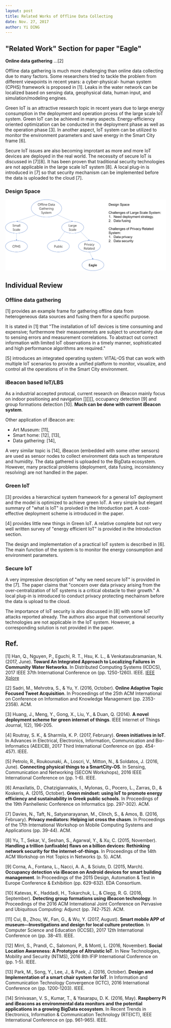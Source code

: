 ```yaml
--- 
layout: post
title: Related Works of Offline Data Collecting
date: Nov. 27, 2017
author: Yi DING
---
```


[comment]: # (Related Works of Offline Data Collecting)

## "Related Work" Section for paper "Eagle"

**Online data gathering** ...[2]

Offline data gathering is much more challenging than online data collecting due to many factors. Some researchers tried to tackle the problem from different viewpoints in recent years: a cyber-physical- human system (CPHS) framework is proposed in [1]. Leaks in the water network can be localized based on sensing data, geophysical data, human input, and simulation/modeling engines.

Green IoT is an attractive research topic in recent years due to large energy consumption in the deployment and operation prcess of the large scale IoT system. Green IoT can be achieved in many aspects. Energy-efficiency oriented optimization can be conducted in the deployment phase as well as the operation phase [3]. In another aspect, IoT system can be utilized to monitor the environment parameters and save energy in the Smart City frame [6].

Secure IoT issues are also becoming improtant as more and more IoT devices are deployed in the real world. The necessity of secure IoT is discussed in [7][8]. It has been proven that traditional security technologies are not applicable in the large scale IoT system [8]. A local plug-in is introduced in [7] so that security mechanism can be implemented before the data is uploaded to the cloud [7]. 

### Design Space
<p align = "center">
<img src="figures/design-space.png"  alt="design space">
</p>

## Individual Review

### Offline data gathering
[1] provides an example frame for gathering offline data from heterogeneous data sources and fusing them for a specific purpose. 

It is stated in [1] that "The installation of IoT devices is time consuming and expensive; furthermore their measurements are subject to uncertainty due to sensing errors and measurement correlations. To abstract out correct information with limited IoT observations in a timely manner, sophisticated and high performance algorithms are required."

[5] introduces an integrated operating system: VITAL-OS that can work with multiple IoT scenarios to provide a unified platform to monitor, visualize, and control all the operations of in the Smart City environment.


### iBeacon based IoT/LBS
As a industrial accepted protocal, current research on iBeacon mainly focus on indoor positioning and navigation [][][], occupancy detection [9] and group formations detection [10]. **Much can be done with current iBeacon system**.

Other application of iBeacon are: 
* Art Museum: [11], 
* Smart home: [12], [13],
* Data gathering: [14],

A very similar topic is [14], iBeacon (embedded with some other sensors) are used as sensor nodes to collect environment data such as temperature and humidity. The data gathered is  uploaded to the BigData ecosystem. However, many practical problems (deployment, data fusing, inconsistency resolving) are not handled in the paper. 


### Green IoT
[3] provides a hierarchical system framework for a general IoT deployment and the model is optimized to achieve green IoT. A very simple but elegant summary of "what is IoT" is proivded in the Introduction part. A cost-effective deployment scheme is introduced in the paper.

[4] provides little new things in Green IoT. A relative complete but not very well written survey of "energy efficient IoT" is provided in the Introduction section. 

The design and implementation of a practical IoT system is described in [6]. The main function of the system is to monitor the energy consumption and environment parameters.

### Secure IoT
A very impressive description of "why we need secure IoT" is provided in the [7]. The paper claims that "concern over data privacy arising from the over-centralization of IoT systems is a critical obstacle to their growth."  A local plug-in is introduced to conduct privacy protecting mechainsm before the data is upload to the cloud.

The importance of IoT security is also discussed in [8] with some IoT attacks reported already. The authors also argue that conventional security technologies are not applicable in the IoT system. However, a corresponding solution is not provided in the paper.

## Ref.
[1] Han, Q., Nguyen, P., Eguchi, R. T., Hsu, K. L., & Venkatasubramanian, N. (2017, June). **Toward An Integrated Approach to Localizing Failures in Community Water Networks**. In Distributed Computing Systems (ICDCS), 2017 IEEE 37th International Conference on (pp. 1250-1260). IEEE. 
[IEEE Xplore](http://ieeexplore.ieee.org.ezp1.lib.umn.edu/stamp/stamp.jsp?tp=&arnumber=7980065&tag=1)

[2] Sadri, M., Mehrotra, S., & Yu, Y. (2016, October). **Online Adaptive Topic Focused Tweet Acquisition**. In Proceedings of the 25th ACM International on Conference on Information and Knowledge Management (pp. 2353-2358). ACM.

[3] Huang, J., Meng, Y., Gong, X., Liu, Y., & Duan, Q. (2014). **A novel deployment scheme for green internet of things**. IEEE Internet of Things Journal, 1(2), 196-205.

[4] Routray, S. K., & Sharmila, K. P. (2017, February). **Green initiatives in IoT**. In Advances in Electrical, Electronics, Information, Communication and Bio-Informatics (AEEICB), 2017 Third International Conference on (pp. 454-457). IEEE.

[5] Petrolo, R., Roukounaki, A., Loscri, V., Mitton, N., & Soldatos, J. (2016, June). **Connecting physical things to a SmartCity-OS**. In Sensing, Communication and Networking (SECON Workshops), 2016 IEEE International Conference on (pp. 1-6). IEEE.

[6] Amaxilatis, D., Chatzigiannakis, I., Mylonas, G., Pocero, L., Zarras, D., & Koskeris, A. (2015, October). **Green mindset: using IoT to promote energy efficiency and sustainability in Greek public schools**. In Proceedings of the 19th Panhellenic Conference on Informatics (pp. 297-302). ACM.

[7] Davies, N., Taft, N., Satyanarayanan, M., Clinch, S., & Amos, B. (2016, February). **Privacy mediators: Helping iot cross the chasm**. In Proceedings of the 17th International Workshop on Mobile Computing Systems and Applications (pp. 39-44). ACM.

[8] Yu, T., Sekar, V., Seshan, S., Agarwal, Y., & Xu, C. (2015, November). **Handling a trillion (unfixable) flaws on a billion devices: Rethinking network security for the internet-of-things**. In Proceedings of the 14th ACM Workshop on Hot Topics in Networks (p. 5). ACM.

[9] Corna, A., Fontana, L., Nacci, A. A., & Sciuto, D. (2015, March). **Occupancy detection via iBeacon on Android devices for smart building management**. In Proceedings of the 2015 Design, Automation & Test in Europe Conference & Exhibition (pp. 629-632). EDA Consortium.

[10] Katevas, K., Haddadi, H., Tokarchuk, L., & Clegg, R. G. (2016, September). **Detecting group formations using iBeacon technology**. In Proceedings of the 2016 ACM International Joint Conference on Pervasive and Ubiquitous Computing: Adjunct (pp. 742-752). ACM.

[11] Cui, B., Zhou, W., Fan, G., & Wu, Y. (2017, August). **Smart mobile APP of museum—Investigations and design for local culture protection**. In Computer Science and Education (ICCSE), 2017 12th International Conference on (pp. 38-41). IEEE.

[12] Mirri, S., Prandi, C., Salomoni, P., & Monti, L. (2016, November). **Social Location Awareness: A Prototype of Altruistic IoT**. In New Technologies, Mobility and Security (NTMS), 2016 8th IFIP International Conference on (pp. 1-5). IEEE.

[13] Park, M., Song, Y., Lee, J., & Paek, J. (2016, October). **Design and Implementation of a smart chair system for IoT**. In Information and Communication Technology Convergence (ICTC), 2016 International Conference on (pp. 1200-1203). IEEE.

[14] Srinivasan, V. S., Kumar, T., & Yasarapu, D. K. (2016, May). **Raspberry Pi and iBeacons as environmental data monitors and the potential applications in a growing BigData ecosystem**. In Recent Trends in Electronics, Information & Communication Technology (RTEICT), IEEE International Conference on (pp. 961-965). IEEE.